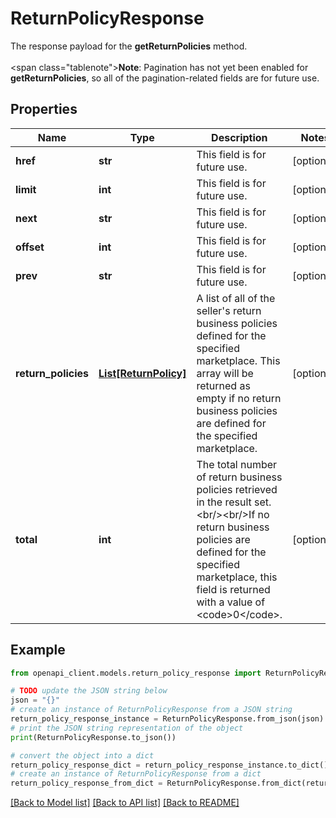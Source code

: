 # ReturnPolicyResponse

The response payload for the <b>getReturnPolicies</b> method. <br /><br /><span class=\"tablenote\"><b>Note</b>: Pagination has not yet been enabled for <b>getReturnPolicies</b>, so all of the pagination-related fields are for future use.</span>

## Properties

Name | Type | Description | Notes
------------ | ------------- | ------------- | -------------
**href** | **str** | This field is for future use. | [optional] 
**limit** | **int** | This field is for future use. | [optional] 
**next** | **str** | This field is for future use. | [optional] 
**offset** | **int** | This field is for future use. | [optional] 
**prev** | **str** | This field is for future use. | [optional] 
**return_policies** | [**List[ReturnPolicy]**](ReturnPolicy.md) | A list of all of the seller&#39;s return business policies defined for the specified marketplace. This array will be returned as empty if no return business policies are defined for the specified marketplace. | [optional] 
**total** | **int** | The total number of return business policies retrieved in the result set.  &lt;br/&gt;&lt;br/&gt;If no return business policies are defined for the specified marketplace, this field is returned with a value of &lt;code&gt;0&lt;/code&gt;. | [optional] 

## Example

```python
from openapi_client.models.return_policy_response import ReturnPolicyResponse

# TODO update the JSON string below
json = "{}"
# create an instance of ReturnPolicyResponse from a JSON string
return_policy_response_instance = ReturnPolicyResponse.from_json(json)
# print the JSON string representation of the object
print(ReturnPolicyResponse.to_json())

# convert the object into a dict
return_policy_response_dict = return_policy_response_instance.to_dict()
# create an instance of ReturnPolicyResponse from a dict
return_policy_response_from_dict = ReturnPolicyResponse.from_dict(return_policy_response_dict)
```
[[Back to Model list]](../README.md#documentation-for-models) [[Back to API list]](../README.md#documentation-for-api-endpoints) [[Back to README]](../README.md)


